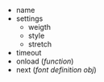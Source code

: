- name
- settings
    - weigth
    - style
    - stretch
- timeout
- onload (_function_)
- next (_font definition obj_)